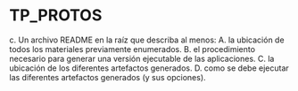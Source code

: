 # TP_PROTOS

c. Un archivo README en la raíz que describa al menos:
    A. la ubicación de todos los materiales previamente enumerados.
    B. el procedimiento necesario para generar una versión ejecutable de las aplicaciones.
    C. la ubicación de los diferentes artefactos generados.
    D. como se debe ejecutar las diferentes artefactos generados (y sus opciones).